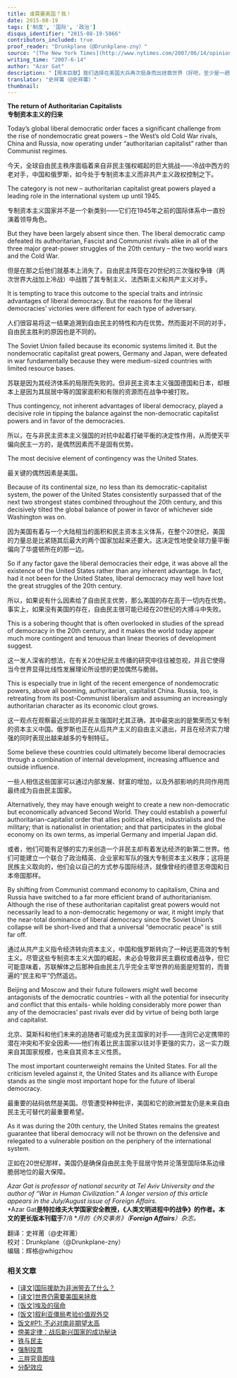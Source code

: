```yaml
---
title: 谁需要美国？我！
date: 2015-08-19
tags: ['制度', '国际', '政治']
disqus_identifier: "2015-08-19-5866"
contributors_included: true
proof_reader: "Drunkplane（@Drunkplane-zny）"
source: "[The New York Times](http://www.nytimes.com/2007/06/14/opinion/14iht-edgat.1.6137311.html)"
writing_time: "2007-6-14"
author: "Azar Gat"
description: "【周末巨献】我们选择在美国大兵再次挺身而出拯救世界（好吧，至少是一趟火车中的五百人小世界）的今天，发表这篇Azar Gat写于2007年的雄文，相信这是对美利坚这份上帝厚礼表达感激之情的恰当方式，愿自由之火不熄，美利坚孤舟不沉。"
translator: "史祥莆（@史祥莆）"
thumbnail:
---
```


**The return of Authoritarian Capitalists**  
**专制资本主义的归来**

Today’s global liberal democratic order faces a significant challenge from the rise of nondemocratic great powers – the West’s old Cold War rivals, China and Russia, now operating under “authoritarian capitalist” rather than Communist regimes.

今天，全球自由民主秩序面临着来自非民主强权崛起的巨大挑战——冷战中西方的老对手，中国和俄罗斯，如今处于专制资本主义而非共产主义政权控制之下。

The category is not new – authoritarian capitalist great powers played a leading role in the international system up until 1945.

专制资本主义国家并不是一个新类别——它们在1945年之前的国际体系中一直扮演着领导角色。

But they have been largely absent since then. The liberal democratic camp defeated its authoritarian, Fascist and Communist rivals alike in all of the three major great-power struggles of the 20th century – the two world wars and the Cold War.

但是在那之后他们就基本上消失了。自由民主阵营在20世纪的三次强权争锋（两次世界大战加上冷战）中战胜了其专制主义、法西斯主义和共产主义对手。

It is tempting to trace this outcome to the special traits and intrinsic advantages of liberal democracy. But the reasons for the liberal democracies’ victories were different for each type of adversary.

人们很容易将这一结果追溯到自由民主的特性和内在优势。然而面对不同的对手，自由民主胜利的原因也是不同的。

The Soviet Union failed because its economic systems limited it. But the nondemocratic capitalist great powers, Germany and Japan, were defeated in war fundamentally because they were medium-sized countries with limited resource bases.

苏联是因为其经济体系的局限而失败的。但非民主资本主义强国德国和日本，却根本上是因为其屈居中等的国家面积和有限的资源而在战争中被打败。

Thus contingency, not inherent advantages of liberal democracy, played a decisive role in tipping the balance against the non-democratic capitalist powers and in favor of the democracies.

所以，在与非民主资本主义强国的对抗中起着打破平衡的决定性作用，从而使天平偏向民主一方的，是偶然因素而不是固有优势。

The most decisive element of contingency was the United States.

最关键的偶然因素是美国。

Because of its continental size, no less than its democratic-capitalist system, the power of the United States consistently surpassed that of the next two strongest states combined throughout the 20th century, and this decisively tilted the global balance of power in favor of whichever side Washington was on.

因为美国有着与一个大陆相当的面积和民主资本主义体系，在整个20世纪，美国的力量总是比紧随其后最大的两个国家加起来还要大。这决定性地使全球力量平衡偏向了华盛顿所在的那一边。

So if any factor gave the liberal democracies their edge, it was above all the existence of the United States rather than any inherent advantage. In fact, had it not been for the United States, liberal democracy may well have lost the great struggles of the 20th century.

所以，如果说有什么因素给了自由民主优势，那么美国的存在高于一切内在优势。事实上，如果没有美国的存在，自由民主很可能已经在20世纪的大搏斗中失败。

This is a sobering thought that is often overlooked in studies of the spread of democracy in the 20th century, and it makes the world today appear much more contingent and tenuous than linear theories of development suggest.

这一发人深省的想法，在有关20世纪民主传播的研究中往往被忽视，并且它使得当今世界显得比线性发展理论所设想的更加偶然与脆弱。

This is especially true in light of the recent emergence of nondemocratic powers, above all booming, authoritarian, capitalist China. Russia, too, is retreating from its post-Communist liberalism and assuming an increasingly authoritarian character as its economic clout grows.

这一观点在观察最近出现的非民主强国时尤其正确，其中最突出的是繁荣而又专制的资本主义中国。俄罗斯也正在从后共产主义的自由主义退出，并且在经济实力增强的同时表现出越来越多的专制特征。

Some believe these countries could ultimately become liberal democracies through a combination of internal development, increasing affluence and outside influence.

一些人相信这些国家可以通过内部发展、财富的增加，以及外部影响的共同作用而最终成为自由民主国家。

Alternatively, they may have enough weight to create a new non-democratic but economically advanced Second World. They could establish a powerful authoritarian-capitalist order that allies political elites, industrialists and the military; that is nationalist in orientation; and that participates in the global economy on its own terms, as imperial Germany and imperial Japan did.

或者，他们可能有足够的实力来创造一个非民主却有着发达经济的新第二世界。他们可能建立一个联合了政治精英、企业家和军队的强大专制资本主义秩序；这将是民族主义取向的，他们会以自己的方式参与国际经济，就像曾经的德意志帝国和日本帝国那样。

By shifting from Communist command economy to capitalism, China and Russia have switched to a far more efficient brand of authoritarianism. Although the rise of these authoritarian capitalist great powers would not necessarily lead to a non-democratic hegemony or war, it might imply that the near-total dominance of liberal democracy since the Soviet Union’s collapse will be short-lived and that a universal “democratic peace” is still far off.

通过从共产主义指令经济转向资本主义，中国和俄罗斯转向了一种远更高效的专制主义。尽管这些专制资本主义大国的崛起，未必会导致非民主霸权或者战争，但它可能意味着，苏联解体之后那种自由民主几乎完全主宰世界的局面是短暂的，而普遍的“民主和平”仍然遥远。

Beijing and Moscow and their future followers might well become antagonists of the democratic countries – with all the potential for insecurity and conflict that this entails- while holding considerably more power than any of the democracies’ past rivals ever did by virtue of being both large and capitalist.

北京、莫斯科和他们未来的追随者可能成为民主国家的对手——连同它必定携带的潜在冲突和不安全因素——他们有着比民主国家以往对手更强的实力，这一实力既来自其国家规模，也来自其资本主义性质。

The most important counterweight remains the United States. For all the criticism leveled against it, the United States and its alliance with Europe stands as the single most important hope for the future of liberal democracy.

最重要的砝码依然是美国。尽管遭受种种批评，美国和它的欧洲盟友仍是未来自由民主无可替代的最重要希望。

As it was during the 20th century, the United States remains the greatest guarantee that liberal democracy will not be thrown on the defensive and relegated to a vulnerable position on the periphery of the international system.

正如在20世纪那样，美国仍是确保自由民主免于屈居守势并沦落至国际体系边缘脆弱地位的最大保障。

*Azar Gat is professor of national security at Tel Aviv University and the author of “War in Human Civilization.” A longer version of this article appears in the July/August issue of Foreign Affairs.*  
*Azar Gat**是特拉维夫大学国家安全教授，《人类文明进程中的战争》的作者。本文的更长版本刊载于**7/8 **月的《外交事务》（**Foreign Affairs**）杂志。*


翻译：史祥莆（@史祥莆）  
校对：Drunkplane（@Drunkplane-zny）  
编辑：辉格@whigzhou


### 相关文章

* [[译文]国际援助为非洲带去了什么？](https://headsalon.org/archives/7518.html "[译文]国际援助为非洲带去了什么？")
* [[译文]世界仍需要美国来拯救](https://headsalon.org/archives/5870.html "[译文]世界仍需要美国来拯救")
* [[饭文]埃及的宿命](https://headsalon.org/archives/4659.html "[饭文]埃及的宿命")
* [[饭文]叙利亚僵局考验价值观外交](https://headsalon.org/archives/3535.html "[饭文]叙利亚僵局考验价值观外交")
* [饭文#P1: 不必对南非期望太高](https://headsalon.org/archives/1467.html "饭文#P1: 不必对南非期望太高")
* [傍美定律：战后新兴国家的成功秘诀](https://headsalon.org/archives/653.html "傍美定律：战后新兴国家的成功秘诀")
* [铁与民主](https://headsalon.org/archives/7815.html "铁与民主")
* [强制投票](https://headsalon.org/archives/7799.html "强制投票")
* [三胖究竟图啥](https://headsalon.org/archives/7639.html "三胖究竟图啥")
* [分配效应](https://headsalon.org/archives/7675.html "分配效应")

